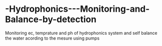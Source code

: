 # -Hydrophonics---Monitoring-and-Balance-by-detection

Monitoring ec, temprature and ph of hydrophonics system and self balance the water acording to the mesure using pumps
